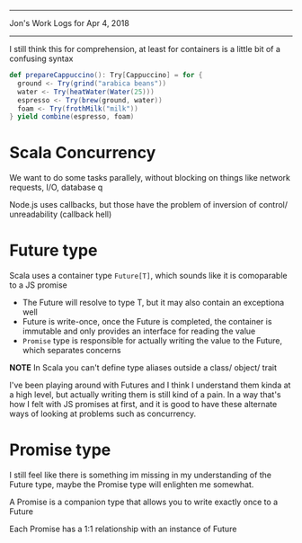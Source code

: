 *****************************************************************

Jon's Work Logs for Apr 4, 2018

*****************************************************************

I still think this for comprehension, at least for containers is a little bit of a confusing syntax
```scala
def prepareCappuccino(): Try[Cappuccino] = for {
  ground <- Try(grind("arabica beans"))
  water <- Try(heatWater(Water(25)))
  espresso <- Try(brew(ground, water))
  foam <- Try(frothMilk("milk"))
} yield combine(espresso, foam)
```

# Scala Concurrency

We want to do some tasks parallely, without blocking on things like network requests, I/O, database q

Node.js uses callbacks, but those have the problem of inversion of control/ unreadability (callback hell)

# Future type

Scala uses a container type `Future[T]`, which sounds like it is comoparable to a JS promise

* The Future will resolve to type T, but it may also contain an exceptiona well
* Future is write-once, once the Future is completed, the container is immutable and only provides an interface for reading the value
* `Promise` type is responsible for actually writing the value to the Future, which separates concerns

**NOTE** In Scala you can't define type aliases outside a class/ object/ trait

I've been playing around with Futures and I think I understand them kinda at a high level, but actually writing them is still kind of a pain.  In a way that's how I felt with JS promises at first, and it is good to have these alternate ways of looking at problems such as concurrency.

# Promise type

I still feel like there is something im missing in my understanding of the Future type, maybe the Promise type will enlighten me somewhat.

A Promise is a companion type that allows you to write exactly once to a Future

Each Promise has a 1:1 relationship with an instance of Future

